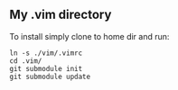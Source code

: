 My .vim directory
-----------------

To install simply clone to home dir and run:

```
ln -s ./vim/.vimrc
cd .vim/
git submodule init
git submodule update
```

